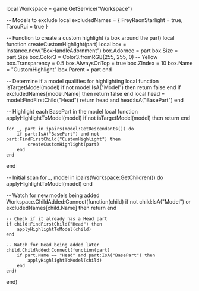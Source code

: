 local Workspace = game:GetService("Workspace")

-- Models to exclude
local excludedNames = {
	FreyRaonStarlight = true,
	TarouRui = true
}

-- Function to create a custom highlight (a box around the part)
local function createCustomHighlight(part)
	local box = Instance.new("BoxHandleAdornment")
	box.Adornee = part
	box.Size = part.Size
	box.Color3 = Color3.fromRGB(255, 255, 0) -- Yellow
	box.Transparency = 0.5
	box.AlwaysOnTop = true
	box.ZIndex = 10
	box.Name = "CustomHighlight"
	box.Parent = part
end

-- Determine if a model qualifies for highlighting
local function isTargetModel(model)
	if not model:IsA("Model") then return false end
	if excludedNames[model.Name] then return false end
	local head = model:FindFirstChild("Head")
	return head and head:IsA("BasePart")
end

-- Highlight each BasePart in the model
local function applyHighlightToModel(model)
	if not isTargetModel(model) then return end

	for _, part in ipairs(model:GetDescendants()) do
		if part:IsA("BasePart") and not part:FindFirstChild("CustomHighlight") then
			createCustomHighlight(part)
		end
	end
end

-- Initial scan
for _, model in ipairs(Workspace:GetChildren()) do
	applyHighlightToModel(model)
end

-- Watch for new models being added
Workspace.ChildAdded:Connect(function(child)
	if not child:IsA("Model") or excludedNames[child.Name] then return end

	-- Check if it already has a Head part
	if child:FindFirstChild("Head") then
		applyHighlightToModel(child)
	end

	-- Watch for Head being added later
	child.ChildAdded:Connect(function(part)
		if part.Name == "Head" and part:IsA("BasePart") then
			applyHighlightToModel(child)
		end
	end)
end)
